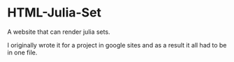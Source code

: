 # HTML-Julia-Set

A website that can render julia sets.

I originally wrote it for a project in google sites and as a result it all had to be in one file.
